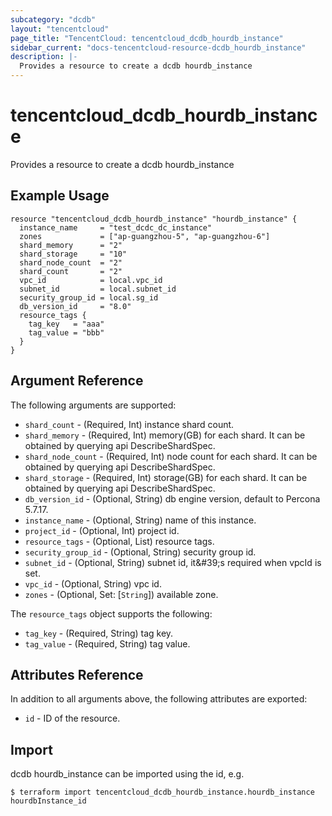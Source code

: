 ```yaml
---
subcategory: "dcdb"
layout: "tencentcloud"
page_title: "TencentCloud: tencentcloud_dcdb_hourdb_instance"
sidebar_current: "docs-tencentcloud-resource-dcdb_hourdb_instance"
description: |-
  Provides a resource to create a dcdb hourdb_instance
---
```


# tencentcloud_dcdb_hourdb_instance

Provides a resource to create a dcdb hourdb_instance

## Example Usage

```hcl
resource "tencentcloud_dcdb_hourdb_instance" "hourdb_instance" {
  instance_name     = "test_dcdc_dc_instance"
  zones             = ["ap-guangzhou-5", "ap-guangzhou-6"]
  shard_memory      = "2"
  shard_storage     = "10"
  shard_node_count  = "2"
  shard_count       = "2"
  vpc_id            = local.vpc_id
  subnet_id         = local.subnet_id
  security_group_id = local.sg_id
  db_version_id     = "8.0"
  resource_tags {
    tag_key   = "aaa"
    tag_value = "bbb"
  }
}
```

## Argument Reference

The following arguments are supported:

* `shard_count` - (Required, Int) instance shard count.
* `shard_memory` - (Required, Int) memory(GB) for each shard. It can be obtained by querying api DescribeShardSpec.
* `shard_node_count` - (Required, Int) node count for each shard. It can be obtained by querying api DescribeShardSpec.
* `shard_storage` - (Required, Int) storage(GB) for each shard. It can be obtained by querying api DescribeShardSpec.
* `db_version_id` - (Optional, String) db engine version, default to Percona 5.7.17.
* `instance_name` - (Optional, String) name of this instance.
* `project_id` - (Optional, Int) project id.
* `resource_tags` - (Optional, List) resource tags.
* `security_group_id` - (Optional, String) security group id.
* `subnet_id` - (Optional, String) subnet id, it&amp;#39;s required when vpcId is set.
* `vpc_id` - (Optional, String) vpc id.
* `zones` - (Optional, Set: [`String`]) available zone.

The `resource_tags` object supports the following:

* `tag_key` - (Required, String) tag key.
* `tag_value` - (Required, String) tag value.

## Attributes Reference

In addition to all arguments above, the following attributes are exported:

* `id` - ID of the resource.



## Import

dcdb hourdb_instance can be imported using the id, e.g.
```
$ terraform import tencentcloud_dcdb_hourdb_instance.hourdb_instance hourdbInstance_id
```

